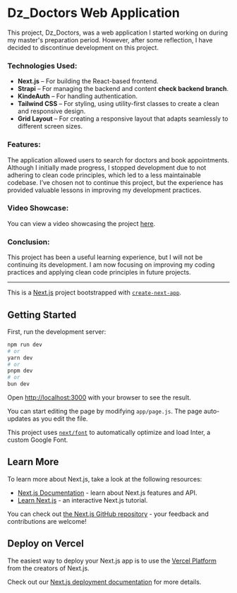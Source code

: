 # Dz_Doctors Web Application

This project, Dz_Doctors, was a web application I started working on during my master's preparation period. However, after some reflection, I have decided to discontinue development on this project.

### Technologies Used:
- **Next.js** – For building the React-based frontend.
- **Strapi** – For managing the backend and content **check backend branch**.
- **KindeAuth** – For handling authentication.
- **Tailwind CSS** – For styling, using utility-first classes to create a clean and responsive design.
- **Grid Layout** – For creating a responsive layout that adapts seamlessly to different screen sizes.

### Features:
The application allowed users to search for doctors and book appointments. Although I initially made progress, I stopped development due to not adhering to clean code principles, which led to a less maintainable codebase. I’ve chosen not to continue this project, but the experience has provided valuable lessons in improving my development practices.

### Video Showcase:
You can view a video showcasing the project [here](https://www.linkedin.com/posts/ramzi-hadrouk-a85973277_this-video-showcases-the-dzdoctors-web-activity-7237922920256188416-uS9z?utm_source=share&utm_medium=member_desktop).

### Conclusion:
This project has been a useful learning experience, but I will not be continuing its development. I am now focusing on improving my coding practices and applying clean code principles in future projects.


-------------------------------


This is a [Next.js](https://nextjs.org/) project bootstrapped with [`create-next-app`](https://github.com/vercel/next.js/tree/canary/packages/create-next-app).

## Getting Started

First, run the development server:

```bash
npm run dev
# or
yarn dev
# or
pnpm dev
# or
bun dev
```

Open [http://localhost:3000](http://localhost:3000) with your browser to see the result.

You can start editing the page by modifying `app/page.js`. The page auto-updates as you edit the file.

This project uses [`next/font`](https://nextjs.org/docs/basic-features/font-optimization) to automatically optimize and load Inter, a custom Google Font.

## Learn More

To learn more about Next.js, take a look at the following resources:

- [Next.js Documentation](https://nextjs.org/docs) - learn about Next.js features and API.
- [Learn Next.js](https://nextjs.org/learn) - an interactive Next.js tutorial.

You can check out [the Next.js GitHub repository](https://github.com/vercel/next.js/) - your feedback and contributions are welcome!

## Deploy on Vercel

The easiest way to deploy your Next.js app is to use the [Vercel Platform](https://vercel.com/new?utm_medium=default-template&filter=next.js&utm_source=create-next-app&utm_campaign=create-next-app-readme) from the creators of Next.js.

Check out our [Next.js deployment documentation](https://nextjs.org/docs/deployment) for more details.
